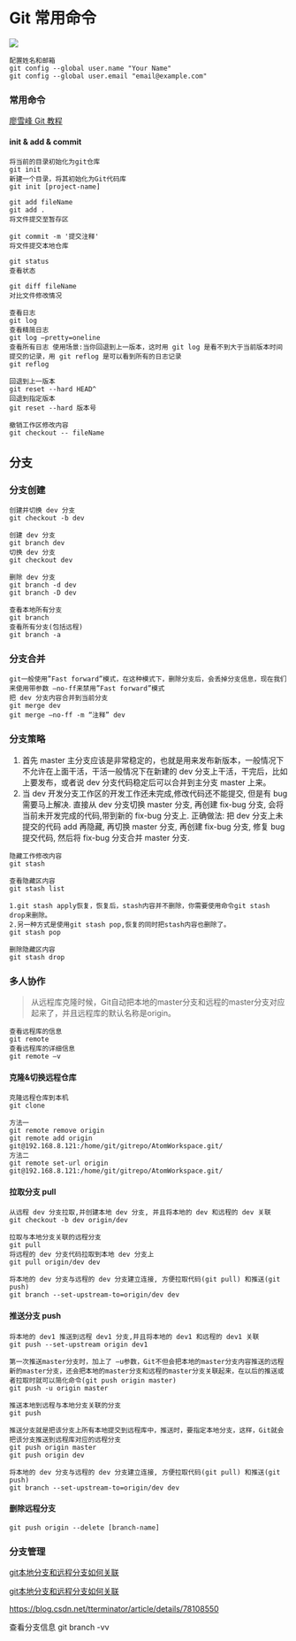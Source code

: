 # Git 常用命令

![](http://p1.pstatp.com/large/pgc-image/153761776465798a2409144)


```
配置姓名和邮箱
git config --global user.name "Your Name"
git config --global user.email "email@example.com"
```

### 常用命令

[廖雪峰 Git 教程](https://www.liaoxuefeng.com/wiki/896043488029600)

#### init & add & commit
```
将当前的目录初始化为git仓库
git init
新建一个目录，将其初始化为Git代码库
git init [project-name]
```

```
git add fileName
git add .
将文件提交至暂存区
```

```
git commit -m '提交注释'
将文件提交本地仓库
```

```
git status
查看状态
```

```
git diff fileName
对比文件修改情况
```

```
查看日志
git log
查看精简日志
git log –pretty=oneline
查看所有日志 使用场景:当你回退到上一版本，这时用 git log 是看不到大于当前版本时间提交的记录，用 git reflog 是可以看到所有的日志记录
git reflog
```


```
回退到上一版本
git reset --hard HEAD^
回退到指定版本
git reset --hard 版本号

撤销工作区修改内容
git checkout -- fileName
```


## 分支
### 分支创建
```
创建并切换 dev 分支
git checkout -b dev

创建 dev 分支
git branch dev
切换 dev 分支
git checkout dev

删除 dev 分支
git branch -d dev
git branch -D dev

查看本地所有分支
git branch
查看所有分支(包括远程)
git branch -a
```


### 分支合并
```
git一般使用”Fast forward”模式，在这种模式下，删除分支后，会丢掉分支信息，现在我们来使用带参数 –no-ff来禁用”Fast forward”模式
把 dev 分支内容合并到当前分支
git merge dev
git merge –no-ff -m “注释” dev
```

### 分支策略
 1. 首先 master 主分支应该是非常稳定的，也就是用来发布新版本，一般情况下不允许在上面干活，干活一般情况下在新建的 dev 分支上干活，干完后，比如上要发布，或者说 dev 分支代码稳定后可以合并到主分支 master 上来。
 2. 当 dev 开发分支工作区的开发工作还未完成,修改代码还不能提交, 但是有 bug 需要马上解决.
    	直接从 dev 分支切换 master 分支, 再创建 fix-bug 分支, 会将当前未开发完成的代码,带到新的 fix-bug 分支上.
    	正确做法: 把 dev 分支上未提交的代码 add 再隐藏, 再切换 master 分支, 再创建 fix-bug 分支, 修复 bug 提交代码, 然后将 fix-bug 分支合并 master 分支.
```
隐藏工作修改内容
git stash

查看隐藏区内容
git stash list

1.git stash apply恢复，恢复后，stash内容并不删除，你需要使用命令git stash drop来删除。
2.另一种方式是使用git stash pop,恢复的同时把stash内容也删除了。
git stash pop

删除隐藏区内容
git stash drop
```


### 多人协作


> 从远程库克隆时候，Git自动把本地的master分支和远程的master分支对应起来了，并且远程库的默认名称是origin。

```
查看远程库的信息
git remote
查看远程库的详细信息
git remote –v
```

#### 克隆&切换远程仓库
```
克隆远程仓库到本机
git clone
```
```
方法一
git remote remove origin
git remote add origin git@192.168.8.121:/home/git/gitrepo/AtomWorkspace.git/
方法二
git remote set-url origin git@192.168.8.121:/home/git/gitrepo/AtomWorkspace.git/
```

#### 拉取分支 pull
```
从远程 dev 分支拉取,并创建本地 dev 分支, 并且将本地的 dev 和远程的 dev 关联
git checkout -b dev origin/dev

拉取与本地分支关联的远程分支
git pull
将远程的 dev 分支代码拉取到本地 dev 分支上
git pull origin/dev dev

将本地的 dev 分支与远程的 dev 分支建立连接, 方便拉取代码(git pull) 和推送(git push)
git branch --set-upstream-to=origin/dev dev
```


#### 推送分支 push
```
将本地的 dev1 推送到远程 dev1 分支,并且将本地的 dev1 和远程的 dev1 关联
git push --set-upstream origin dev1

第一次推送master分支时，加上了 –u参数，Git不但会把本地的master分支内容推送的远程新的master分支，还会把本地的master分支和远程的master分支关联起来，在以后的推送或者拉取时就可以简化命令(git push origin master)
git push -u origin master

推送本地到远程与本地分支关联的分支
git push

推送分支就是把该分支上所有本地提交到远程库中，推送时，要指定本地分支，这样，Git就会把该分支推送到远程库对应的远程分支
git push origin master
git push origin dev

将本地的 dev 分支与远程的 dev 分支建立连接, 方便拉取代码(git pull) 和推送(git push)
git branch --set-upstream-to=origin/dev dev
```

#### 删除远程分支
```
git push origin --delete [branch-name]
```

### 分支管理


[git本地分支和远程分支如何关联](https://www.jianshu.com/p/d2fc2e212d1a)

[git本地分支和远程分支如何关联](https://blog.csdn.net/cherishhere/article/details/52606884)

https://blog.csdn.net/tterminator/article/details/78108550

查看分支信息
git branch -vv

